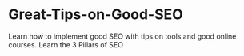 # Great-Tips-on-Good-SEO
Learn how to implement good SEO with tips on tools and good online courses. 
Learn the 3 Pillars of SEO
